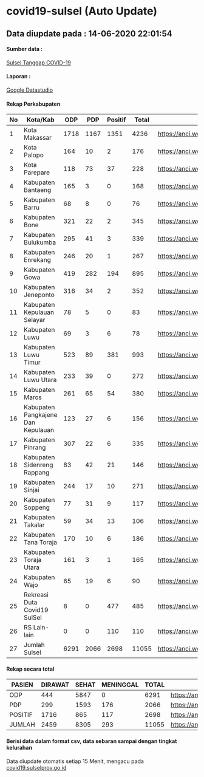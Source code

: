 
# covid19-sulsel (Auto Update)

## Data diupdate pada : 14-06-2020 22:01:54

#### Sumber data :
[Sulsel Tanggap COVID-19](https://covid19.sulselprov.go.id)

#### Laporan :
[Google Datastudio](https://datastudio.google.com/s/jythWGc1j4w)

#### Rekap Perkabupaten 
|No|Kota/Kab|ODP|PDP|Positif|Total|Link|
| --- | --- | --- | --- | --- | --- | --- |
|1|Kota Makassar|1718|1167|1351|4236|https://anci.web.id/cor/kota_makassar|
|2|Kota Palopo|164|10|2|176|https://anci.web.id/cor/kota_palopo|
|3|Kota Parepare|118|73|37|228|https://anci.web.id/cor/kota_parepare|
|4|Kabupaten Bantaeng|165|3|0|168|https://anci.web.id/cor/kabupaten_bantaeng|
|5|Kabupaten Barru|68|8|0|76|https://anci.web.id/cor/kabupaten_barru|
|6|Kabupaten Bone|321|22|2|345|https://anci.web.id/cor/kabupaten_bone|
|7|Kabupaten Bulukumba|295|41|3|339|https://anci.web.id/cor/kabupaten_bulukumba|
|8|Kabupaten Enrekang|246|20|1|267|https://anci.web.id/cor/kabupaten_enrekang|
|9|Kabupaten Gowa|419|282|194|895|https://anci.web.id/cor/kabupaten_gowa|
|10|Kabupaten Jeneponto|316|34|2|352|https://anci.web.id/cor/kabupaten_jeneponto|
|11|Kabupaten Kepulauan Selayar|78|5|0|83|https://anci.web.id/cor/kabupaten_kepulauan_selayar|
|12|Kabupaten Luwu|69|3|6|78|https://anci.web.id/cor/kabupaten_luwu|
|13|Kabupaten Luwu Timur|523|89|381|993|https://anci.web.id/cor/kabupaten_luwu_timur|
|14|Kabupaten Luwu Utara|233|39|0|272|https://anci.web.id/cor/kabupaten_luwu_utara|
|15|Kabupaten Maros|261|65|54|380|https://anci.web.id/cor/kabupaten_maros|
|16|Kabupaten Pangkajene Dan Kepulauan|123|27|6|156|https://anci.web.id/cor/kabupaten_pangkajene_dan_kepulauan|
|17|Kabupaten Pinrang|307|22|6|335|https://anci.web.id/cor/kabupaten_pinrang|
|18|Kabupaten Sidenreng Rappang|83|42|21|146|https://anci.web.id/cor/kabupaten_sidenreng_rappang|
|19|Kabupaten Sinjai|244|17|10|271|https://anci.web.id/cor/kabupaten_sinjai|
|20|Kabupaten Soppeng|77|31|9|117|https://anci.web.id/cor/kabupaten_soppeng|
|21|Kabupaten Takalar|59|34|13|106|https://anci.web.id/cor/kabupaten_takalar|
|22|Kabupaten Tana Toraja|170|10|6|186|https://anci.web.id/cor/kabupaten_tana_toraja|
|23|Kabupaten Toraja Utara|161|3|1|165|https://anci.web.id/cor/kabupaten_toraja_utara|
|24|Kabupaten Wajo|65|19|6|90|https://anci.web.id/cor/kabupaten_wajo|
|25|Rekreasi Duta Covid19 SulSel|8|0|477|485|https://anci.web.id/cor/rekreasi_duta_covid19_sulsel|
|26|RS Lain-lain|0|0|110|110|https://anci.web.id/cor/rs_lain-lain|
|27|Jumlah Sulsel|6291|2066|2698|11055|https://anci.web.id/cor/jumlah_sulsel|

#### Rekap secara total

| PASIEN | DIRAWAT | SEHAT | MENINGGAL | TOTAL | LINK |
| ---- | -------- | ---- | ---- |  ---- | ---- |
| ODP | 444 | 5847 | 0 | 6291 | https://anci.web.id/cor/odp_detail.html |
| PDP | 299 | 1593 | 176 | 2066 | https://anci.web.id/cor/pdp_detail.html |
| POSITIF | 1716 | 865 | 117 | 2698 | https://anci.web.id/cor/positif_detail.html |
| JUMLAH | 2459 | 8305 | 293 | 11055 | https://anci.web.id/cor/jumlah_sulsel/ |

 
#### Berisi data dalam format csv, data sebaran sampai dengan tingkat kelurahan

Data diupdate otomatis setiap 15 Menit, mengacu pada [covid19.sulselprov.go.id](https://covid19.sulselprov.go.id)

